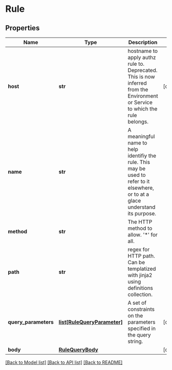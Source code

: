# Rule

## Properties
Name | Type | Description | Notes
------------ | ------------- | ------------- | -------------
**host** | **str** | hostname to apply authz rule to. Deprecated. This is now inferred from the Environment or Service to which the rule belongs.  | [optional] 
**name** | **str** | A meaningful name to help identifiy the rule. This may be used to refer to it elsewhere, or to at a glace understand its purpose.  | 
**method** | **str** | The HTTP method to allow. &#39;*&#39; for all. | 
**path** | **str** | regex for HTTP path. Can be templatized with jinja2 using definitions collection. | 
**query_parameters** | [**list[RuleQueryParameter]**](RuleQueryParameter.md) | A set of constraints on the parameters specified in the query string. | [optional] 
**body** | [**RuleQueryBody**](RuleQueryBody.md) |  | [optional] 

[[Back to Model list]](../README.md#documentation-for-models) [[Back to API list]](../README.md#documentation-for-api-endpoints) [[Back to README]](../README.md)


